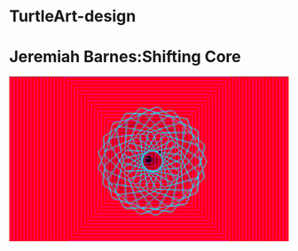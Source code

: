 # TurtleArt-design
<h1>Jeremiah Barnes:Shifting Core</h1>
<img src="https://github.com/jayswags27/TurtleArt-design/blob/master/Women's%20pride.PNG">
